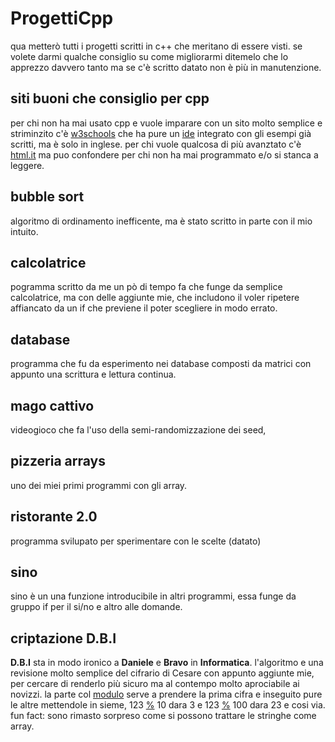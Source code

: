 # ProgettiCpp
qua metterò tutti i progetti scritti in c++ che meritano di essere visti.
se volete darmi qualche consiglio su come migliorarmi ditemelo che lo apprezzo davvero tanto ma se c'è scritto datato non è più in manutenzione.

## siti buoni che consiglio per cpp
per chi non ha mai usato cpp e vuole imparare con un sito molto semplice e striminzito c'è [w3schools](https://www.w3schools.com/cpp/default.asp) che ha pure un [ide](https://it.wikipedia.org/wiki/Ambiente_di_sviluppo_integrato) integrato con gli esempi già scritti, ma è solo in inglese. per chi vuole qualcosa di più avanztato c'è [html.it](https://www.html.it/guide/guida-c2/) ma puo confondere per chi non ha mai programmato e/o si stanca a leggere.

## bubble sort
algoritmo di ordinamento inefficente, ma è stato scritto in parte con il mio intuito.

## calcolatrice
pogramma scritto da me un pò di tempo fa che funge da semplice calcolatrice, ma con delle aggiunte mie, che includono il voler ripetere affiancato da un if che previene il poter scegliere in modo errato.

## database
programma che fu da esperimento nei database composti da matrici con appunto una scrittura e lettura continua.

## mago cattivo
videogioco che fa l'uso della semi-randomizzazione dei seed,

## pizzeria arrays
uno dei miei primi programmi con gli array.

## ristorante 2.0
programma svilupato per sperimentare con le scelte (datato)

## sino
sino è un una funzione introducibile in altri programmi, essa funge da gruppo if per il si/no e altro alle domande.

## criptazione D.B.I
**D.B.I** sta in modo ironico a **Daniele** e **Bravo** in **Informatica**. l'algoritmo e una revisione molto semplice del cifrario di Cesare con appunto aggiunte mie, per cercare di renderlo più sicuro ma al contempo molto aprociabile ai novizzi. la parte col [modulo](https://it.wikipedia.org/wiki/Operazione_modulo) serve a prendere la prima cifra e inseguito pure le altre mettendole in sieme, 123 [%](https://it.wikipedia.org/wiki/Operazione_modulo) 10 dara 3 e 123 [%](https://it.wikipedia.org/wiki/Operazione_modulo) 100 dara 23 e cosi via. fun fact: sono rimasto sorpreso come si possono trattare le stringhe come array.
